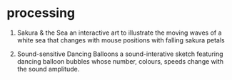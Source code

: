 # processing

1. Sakura & the Sea
an interactive art to illustrate the moving waves of a white sea that changes with mouse positions with falling sakura petals

2. Sound-sensitive Dancing Balloons
a sound-interative sketch featuring dancing balloon bubbles whose number, colours, speeds change with the sound amplitude.
